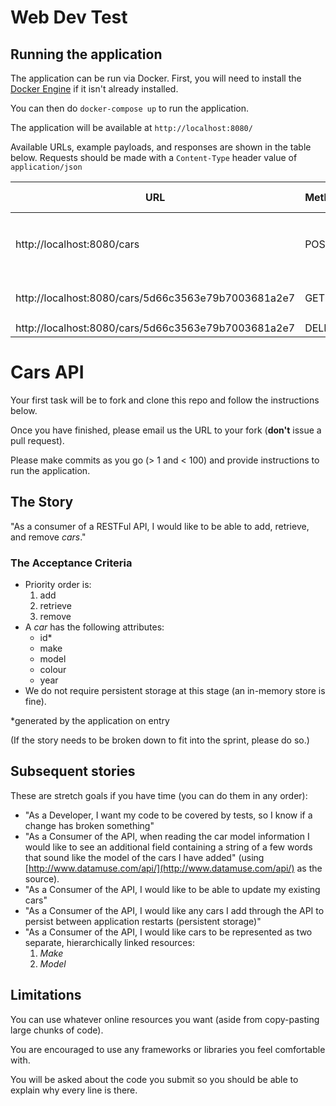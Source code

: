 # Web Dev Test

## Running the application

The application can be run via Docker.
First, you will need to install the [Docker Engine](https://docs.docker.com/install/) if it isn't already installed.

You can then do `docker-compose up` to run the application.

The application will be available at `http://localhost:8080/`

Available URLs, example payloads, and responses are shown in the table below. Requests should be made with a `Content-Type` header value of `application/json`

| URL | Method | Example Request | Example Response |
| --- | --- | --- | --- |
| http://localhost:8080/cars | POST | `{"year": "2016", "make": "VW", "model": "Golf"}`| `{"year": "2016", "make": "VW", "model": "Golf", "id":  "5d66c3563e79b7003681a2e7"}` |
| http://localhost:8080/cars/5d66c3563e79b7003681a2e7 | GET | | `{"year": "2016", "make": "VW", "model": "Golf", "id": "5d66c3563e79b7003681a2e7"}` |
| http://localhost:8080/cars/5d66c3563e79b7003681a2e7 | DELETE | | |

# Cars API

Your first task will be to fork and clone this repo and follow the instructions 
below.

Once you have finished, please email us the URL to your fork (**don't** issue a pull request).

Please make commits as you go (> 1 and < 100) and provide instructions to run the application.

## The Story

"As a consumer of a RESTFul API, I would like to be able to add, retrieve, and remove *cars*."


### The Acceptance Criteria

* Priority order is:
    1. add
    2. retrieve 
    3. remove
* A *car* has the following attributes:
    * id*
    * make
    * model
    * colour
    * year
* We do not require persistent storage at this stage (an in-memory store is fine).

*generated by the application on entry

(If the story needs to be broken down to fit into the sprint, please do so.)


## Subsequent stories

These are stretch goals if you have time (you can do them in any order):

* "As a Developer, I want my code to be covered by tests, so I know if a change has broken something"
* "As a Consumer of the API, when reading the car model information I would like to see an additional field containing a string of a few words that sound like the model of the cars I have added" (using [http://www.datamuse.com/api/](http://www.datamuse.com/api/) as the source).
* "As a Consumer of the API, I would like to be able to update my existing cars"
* "As a Consumer of the API, I would like any cars I add through the API to persist between application restarts (persistent storage)"
* "As a Consumer of the API, I would like cars to be represented as two separate, hierarchically linked resources: 
    1. *Make*
    1. *Model*


## Limitations

You can use whatever online resources you want (aside from copy-pasting large chunks of code).

You are encouraged to use any frameworks or libraries you feel comfortable with.

You will be asked about the code you submit so you should be able to explain why every line is there.
